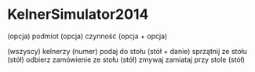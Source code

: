 KelnerSimulator2014
===================

(opcja) podmiot (opcja) czynność (opcja + opcja)

(wszyscy) kelnerzy (numer) podaj do stołu (stół + danie)
                           sprzątnij ze stołu (stół)
                           odbierz zamówienie ze stołu (stół)
                           zmywaj
                           zamiataj przy stole (stół)